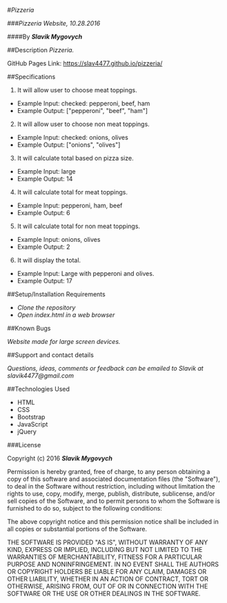 #_Pizzeria_

###_Pizzeria Website, 10.28.2016_

####By _**Slavik Mygovych**_

##Description
_Pizzeria._

GitHub Pages Link: https://slav4477.github.io/pizzeria/

##Specifications

1. It will allow user to choose meat toppings.
  * Example Input: checked: pepperoni, beef, ham
  * Example Output: ["pepperoni", "beef", "ham"]

2. It will allow user to choose non meat toppings.
  * Example Input: checked: onions, olives
  * Example Output: ["onions", "olives"]

3. It will calculate total based on pizza size.
  * Example Input: large
  * Example Output: 14

4. It will calculate total for meat toppings.
  * Example Input: pepperoni, ham, beef
  * Example Output: 6

5. It will calculate total for non meat toppings.
  * Example Input: onions, olives
  * Example Output: 2

6. It will display the total.
  * Example Input: Large with pepperoni and olives. 
  * Example Output: 17

##Setup/Installation Requirements

* _Clone the repository_
* _Open index.html in a web browser_

##Known Bugs

_Website made for large screen devices._

##Support and contact details

_Questions, ideas, comments or feedback can be emailed to Slavik at slavik4477@gmail.com_

##Technologies Used


* HTML
* CSS
* Bootstrap
* JavaScript
* jQuery

###License

Copyright (c) 2016 **_Slavik Mygovych_**

Permission is hereby granted, free of charge, to any person obtaining a copy of this software and associated documentation files (the "Software"), to deal in the Software without restriction, including without limitation the rights to use, copy, modify, merge, publish, distribute, sublicense, and/or sell copies of the Software, and to permit persons to whom the Software is furnished to do so, subject to the following conditions:

The above copyright notice and this permission notice shall be included in all copies or substantial portions of the Software.

THE SOFTWARE IS PROVIDED "AS IS", WITHOUT WARRANTY OF ANY KIND, EXPRESS OR IMPLIED, INCLUDING BUT NOT LIMITED TO THE WARRANTIES OF MERCHANTABILITY, FITNESS FOR A PARTICULAR PURPOSE AND NONINFRINGEMENT. IN NO EVENT SHALL THE AUTHORS OR COPYRIGHT HOLDERS BE LIABLE FOR ANY CLAIM, DAMAGES OR OTHER LIABILITY, WHETHER IN AN ACTION OF CONTRACT, TORT OR OTHERWISE, ARISING FROM, OUT OF OR IN CONNECTION WITH THE SOFTWARE OR THE USE OR OTHER DEALINGS IN THE SOFTWARE.
